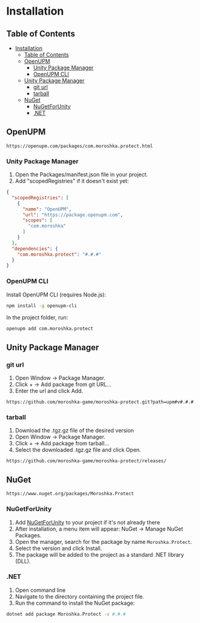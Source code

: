 # Installation

## Table of Contents

- [Installation](#installation)
  - [Table of Contents](#table-of-contents)
  - [OpenUPM](#openupm)
    - [Unity Package Manager](#unity-package-manager)
    - [OpenUPM CLI](#openupm-cli)
  - [Unity Package Manager](#unity-package-manager-1)
    - [git url](#git-url)
    - [tarball](#tarball)
  - [NuGet](#nuget)
    - [NuGetForUnity](#nugetforunity)
    - [.NET](#net)

## OpenUPM

```url
https://openupm.com/packages/com.moroshka.protect.html
```

### Unity Package Manager

1. Open the Packages/manifest.json file in your project.
2. Add "scopedRegistries" if it doesn't exist yet:

``` json
{
  "scopedRegistries": [
    {
      "name": "OpenUPM",
      "url": "https://package.openupm.com",
      "scopes": [
        "com.moroshka"
      ]
    }
  ],
  "dependencies": {
    "com.moroshka.protect": "#.#.#"
  }
}
```

### OpenUPM CLI

Install OpenUPM CLI (requires Node.js):

``` bash
npm install -g openupm-cli
```

In the project folder, run:

``` bash
openupm add com.moroshka.protect
```

## Unity Package Manager

### git url

1. Open Window → Package Manager.
2. Click + → Add package from git URL...
3. Enter the url and click Add.

```url
https://github.com/moroshka-game/moroshka-protect.git?path=upm#v#.#.#
```

### tarball

1. Download the .tgz.gz file of the desired version
2. Open Window → Package Manager.
3. Click + → Add package from tarball...
4. Select the downloaded .tgz.gz file and click Open.

``` url
https://github.com/moroshka-game/moroshka-protect/releases/
```

## NuGet

```url
https://www.nuget.org/packages/Moroshka.Protect
```

### NuGetForUnity

1. Add [NuGetForUnity](https://github.com/GlitchEnzo/NuGetForUnity) to your project if it's not already there
2. After installation, a menu item will appear: NuGet → Manage NuGet Packages.
3. Open the manager, search for the package by name `Moroshka.Protect`.
4. Select the version and click Install.
5. The package will be added to the project as a standard .NET library (DLL).

### .NET

1. Open command line
2. Navigate to the directory containing the project file.
3. Run the command to install the NuGet package:

```sh
dotnet add package Moroshka.Protect -v #.#.#
```
